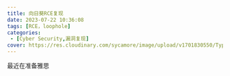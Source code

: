 ```yaml
---
title: 向日葵RCE复现
date: 2023-07-22 10:36:08
tags: [RCE，loophole]
categories: 
 - [Cyber Security,漏洞复现]
cover: https://res.cloudinary.com/sycamore/image/upload/v1701830550/Typera/2023/12/f0323d63550ff7176d27f4b1eb4c92cc.png
---
```


最近在准备雅思
